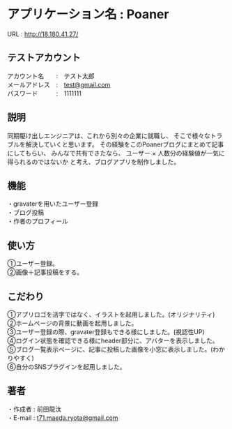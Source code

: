 # アプリケーション名 : Poaner
URL : http://18.180.41.27/

## テストアカウント
アカウント名　　:　テスト太郎<br>
メールアドレス　:　test@gmail.com<br>
パスワード　　　:　1111111

## 説明 
同期駆け出しエンジニアは、これから別々の企業に就職し、
そこで様々なトラブルを解決していくと思います。
その経験をこのPoanerブログにまとめて記事にしてもらい、
みんなで共有できたなら、
ユーザー × 人数分の経験値が一気に得られるのではないか
と考え、ブログアプリを制作しました。

## 機能
・gravaterを用いたユーザー登録<br>
・ブログ投稿<br>
・作者のプロフィール

## 使い方 
①ユーザー登録。<br>
②画像＋記事投稿をする。

## こだわり 
①アプリロゴを活字ではなく、イラストを起用しました。(オリジナリティ)<br>
②ホームページの背景に動画を起用しました。<br>
③ユーザー登録の際、gravater登録もできる様にしました。(視認性UP)<br>
④ログイン状態を確認できる様にheader部分に、アバターを表示しました。<br>
⑤ブログ一覧表示ページに、記事に投稿した画像を小窓に表示しました。(わかりやすく)<br>
⑥自分のSNSプラグインを起用しました。

## 著者 
  ・作成者  : 前田龍汰<br>
  ・E-mail : t71.maeda.ryota@gmail.com
